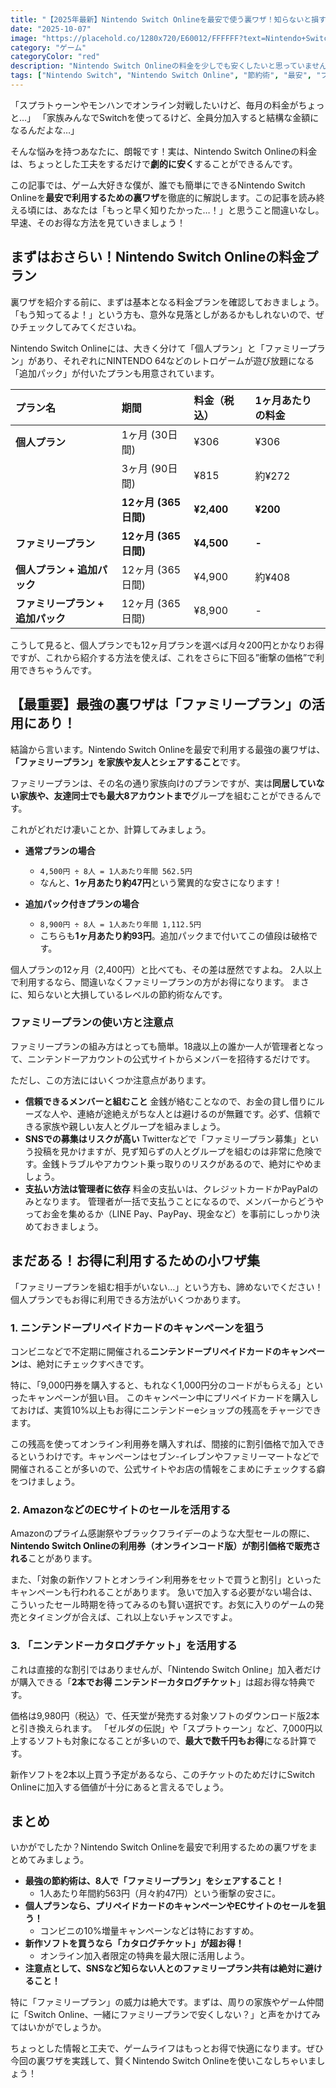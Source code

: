 ```yaml
---
title: "【2025年最新】Nintendo Switch Onlineを最安で使う裏ワザ！知らないと損する料金節約術を徹底解説"
date: "2025-10-07"
image: "https://placehold.co/1280x720/E60012/FFFFFF?text=Nintendo+Switch+Online"
category: "ゲーム"
categoryColor: "red"
description: "Nintendo Switch Onlineの料金を少しでも安くしたいと思っていませんか？この記事では、ファミリープランの活用やプリペイドカードのキャンペーンなど、誰でも簡単にできる最安で利用するための裏ワザを徹底的に解説します。知らないと損する節約術で、もっとお得にSwitchを楽しみましょう！"
tags: ["Nintendo Switch", "Nintendo Switch Online", "節約術", "最安", "ファミリープラン"]
---
```


「スプラトゥーンやモンハンでオンライン対戦したいけど、毎月の料金がちょっと…」
「家族みんなでSwitchを使ってるけど、全員分加入すると結構な金額になるんだよな…」

そんな悩みを持つあなたに、朗報です！実は、Nintendo Switch Onlineの料金は、ちょっとした工夫をするだけで**劇的に安く**することができるんです。

この記事では、ゲーム大好きな僕が、誰でも簡単にできるNintendo Switch Onlineを**最安で利用するための裏ワザ**を徹底的に解説します。この記事を読み終える頃には、あなたは「もっと早く知りたかった…！」と思うこと間違いなし。早速、そのお得な方法を見ていきましょう！

## まずはおさらい！Nintendo Switch Onlineの料金プラン

裏ワザを紹介する前に、まずは基本となる料金プランを確認しておきましょう。「もう知ってるよ！」という方も、意外な見落としがあるかもしれないので、ぜひチェックしてみてくださいね。

Nintendo Switch Onlineには、大きく分けて「個人プラン」と「ファミリープラン」があり、それぞれにNINTENDO 64などのレトロゲームが遊び放題になる「追加パック」が付いたプランも用意されています。

| プラン名 | 期間 | 料金（税込） | 1ヶ月あたりの料金 |
| :--- | :--- | :--- | :--- |
| **個人プラン** | 1ヶ月 (30日間) | ¥306 | ¥306 |
| | 3ヶ月 (90日間) | ¥815 | 約¥272 |
| | **12ヶ月 (365日間)** | **¥2,400** | **¥200** |
| **ファミリープラン** | **12ヶ月 (365日間)** | **¥4,500** | **-** |
| **個人プラン + 追加パック** | 12ヶ月 (365日間) | ¥4,900 | 約¥408 |
| **ファミリープラン + 追加パック** | 12ヶ月 (365日間) | ¥8,900 | - |

こうして見ると、個人プランでも12ヶ月プランを選べば月々200円とかなりお得ですが、これから紹介する方法を使えば、これをさらに下回る”衝撃の価格”で利用できちゃうんです。

## 【最重要】最強の裏ワザは「ファミリープラン」の活用にあり！

結論から言います。Nintendo Switch Onlineを最安で利用する最強の裏ワザは、**「ファミリープラン」を家族や友人とシェアすること**です。

ファミリープランは、その名の通り家族向けのプランですが、実は**同居していない家族や、友達同士でも最大8アカウントまで**グループを組むことができるんです。

これがどれだけ凄いことか、計算してみましょう。

- **通常プランの場合**
  - `4,500円 ÷ 8人 = 1人あたり年間 562.5円`
  - なんと、**1ヶ月あたり約47円**という驚異的な安さになります！

- **追加パック付きプランの場合**
  - `8,900円 ÷ 8人 = 1人あたり年間 1,112.5円`
  - こちらも**1ヶ月あたり約93円**。追加パックまで付いてこの値段は破格です。

個人プランの12ヶ月（2,400円）と比べても、その差は歴然ですよね。 2人以上で利用するなら、間違いなくファミリープランの方がお得になります。 まさに、知らないと大損しているレベルの節約術なんです。

### ファミリープランの使い方と注意点
ファミリープランの組み方はとっても簡単。18歳以上の誰か一人が管理者となって、ニンテンドーアカウントの公式サイトからメンバーを招待するだけです。

ただし、この方法にはいくつか注意点があります。

* **信頼できるメンバーと組むこと**
    金銭が絡むことなので、お金の貸し借りにルーズな人や、連絡が途絶えがちな人とは避けるのが無難です。必ず、信頼できる家族や親しい友人とグループを組みましょう。
* **SNSでの募集はリスクが高い**
    Twitterなどで「ファミリープラン募集」という投稿を見かけますが、見ず知らずの人とグループを組むのは非常に危険です。金銭トラブルやアカウント乗っ取りのリスクがあるので、絶対にやめましょう。
* **支払い方法は管理者に依存**
    料金の支払いは、クレジットカードかPayPalのみとなります。 管理者が一括で支払うことになるので、メンバーからどうやってお金を集めるか（LINE Pay、PayPay、現金など）を事前にしっかり決めておきましょう。

## まだある！お得に利用するための小ワザ集

「ファミリープランを組む相手がいない…」という方も、諦めないでください！個人プランでもお得に利用できる方法がいくつかあります。

### 1. ニンテンドープリペイドカードのキャンペーンを狙う

コンビニなどで不定期に開催される**ニンテンドープリペイドカードのキャンペーン**は、絶対にチェックすべきです。

特に、「9,000円券を購入すると、もれなく1,000円分のコードがもらえる」といったキャンペーンが狙い目。 このキャンペーン中にプリペイドカードを購入しておけば、実質10%以上もお得にニンテンドーeショップの残高をチャージできます。

この残高を使ってオンライン利用券を購入すれば、間接的に割引価格で加入できるというわけです。キャンペーンはセブン-イレブンやファミリーマートなどで開催されることが多いので、公式サイトやお店の情報をこまめにチェックする癖をつけましょう。

### 2. AmazonなどのECサイトのセールを活用する

Amazonのプライム感謝祭やブラックフライデーのような大型セールの際に、**Nintendo Switch Onlineの利用券（オンラインコード版）が割引価格で販売される**ことがあります。

また、「対象の新作ソフトとオンライン利用券をセットで買うと割引」といったキャンペーンも行われることがあります。 急いで加入する必要がない場合は、こういったセール時期を待ってみるのも賢い選択です。お気に入りのゲームの発売とタイミングが合えば、これ以上ないチャンスですよ。

### 3. 「ニンテンドーカタログチケット」を活用する
これは直接的な割引ではありませんが、「Nintendo Switch Online」加入者だけが購入できる「**2本でお得 ニンテンドーカタログチケット**」は超お得な特典です。

価格は9,980円（税込）で、任天堂が発売する対象ソフトのダウンロード版2本と引き換えられます。 「ゼルダの伝説」や「スプラトゥーン」など、7,000円以上するソフトも対象になることが多いので、**最大で数千円もお得**になる計算です。

新作ソフトを2本以上買う予定があるなら、このチケットのためだけにSwitch Onlineに加入する価値が十分にあると言えるでしょう。

## まとめ

いかがでしたか？Nintendo Switch Onlineを最安で利用するための裏ワザをまとめてみましょう。

* **最強の節約術は、8人で「ファミリープラン」をシェアすること！**
    * 1人あたり年間約563円（月々約47円）という衝撃の安さに。
* **個人プランなら、プリペイドカードのキャンペーンやECサイトのセールを狙う！**
    * コンビニの10%増量キャンペーンなどは特におすすめ。
* **新作ソフトを買うなら「カタログチケット」が超お得！**
    * オンライン加入者限定の特典を最大限に活用しよう。
* **注意点として、SNSなど知らない人とのファミリープラン共有は絶対に避けること！**

特に「ファミリープラン」の威力は絶大です。まずは、周りの家族やゲーム仲間に「Switch Online、一緒にファミリープランで安くしない？」と声をかけてみてはいかがでしょうか。

ちょっとした情報と工夫で、ゲームライフはもっとお得で快適になります。ぜひ今回の裏ワザを実践して、賢くNintendo Switch Onlineを使いこなしちゃいましょう！

